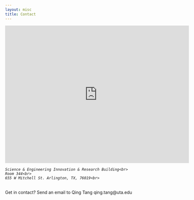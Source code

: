 ```yaml
---
layout: misc
title: Contact
---
```


<iframe src="https://www.uta.edu/maps/?building=LS" width="600" height="450" style="border:0;" allowfullscreen="" loading="lazy" referrerpolicy="no-referrer-when-downgrade"></iframe>

<address>

	Science & Engineering Innovation & Research Building<br>
	Room 344<br>
	655 W Mitchell St. Arlington, TX, 76019<br>
	
</address>

<p>&nbsp;<br>
Get in contact? Send an email to Qing Tang qing.tang@uta.edu 
<p>&nbsp;<br>

